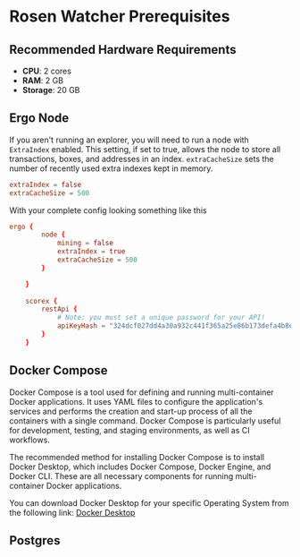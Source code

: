 # Rosen Watcher Prerequisites

## Recommended Hardware Requirements

- **CPU**: 2 cores
- **RAM**: 2 GB
- **Storage**: 20 GB

## Ergo Node

If you aren't running an explorer, you will need to run a node with `ExtraIndex` enabled. This setting, if set to true, allows the node to store all transactions, boxes, and addresses in an index. `extraCacheSize` sets the number of recently used extra indexes kept in memory.

```conf
extraIndex = false
extraCacheSize = 500
```

With your complete config looking something like this

```conf
ergo {
        node {
            mining = false
            extraIndex = true
            extraCacheSize = 500
        }

    }
        
    scorex {
        restApi {
            # Note: you must set a unique password for your API!
            apiKeyHash = "324dcf027dd4a30a932c441f365a25e86b173defa4b8e58948253471b81b72cf"
        }
    }
```

## Docker Compose

Docker Compose is a tool used for defining and running multi-container Docker applications. It uses YAML files to configure the application's services and performs the creation and start-up process of all the containers with a single command. Docker Compose is particularly useful for development, testing, and staging environments, as well as CI workflows.

The recommended method for installing Docker Compose is to install Docker Desktop, which includes Docker Compose, Docker Engine, and Docker CLI. These are all necessary components for running multi-container Docker applications.

You can download Docker Desktop for your specific Operating System from the following link: [Docker Desktop](https://docs.docker.com/desktop/)

## Postgres

